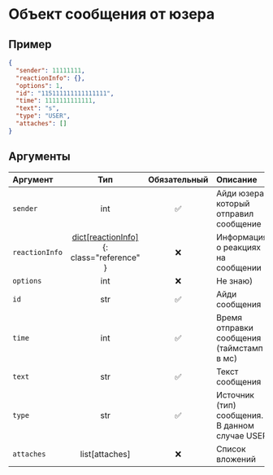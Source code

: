 # Объект сообщения от юзера


## Пример
```json
{
  "sender": 11111111,
  "reactionInfo": {},
  "options": 1,
  "id": "115111111111111111",
  "time": 1111111111111,
  "text": "s",
  "type": "USER",
  "attaches": []
}
```

## Аргументы

| Аргумент           | Тип    | Обязательный | Описание                                                |
|:----------------- | :-----: | :----------: | :------------------------------------------------------ |
| `sender`          | int     | ✅           | Айди юзера который отправил сообщение                   |
| `reactionInfo`    | [dict[reactionInfo]](reaction_info.md){: class="reference" } | ❌           | Информация о реакциях на сообщении |
| `options`         | int     | ❌           | Не знаю) |
| `id`              | str     | ✅           | Айди сообщения |
| `time`            | int     | ✅           | Время отправки сообщения (таймстамп в мс) |
| `text`            | str     | ✅           | Текст сообщения |
| `type`            | str     | ✅           | Источник (тип) сообщения. В данном случае USER |
| `attaches`        | list[attaches] | ❌    | Список вложений |

